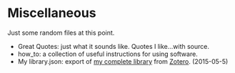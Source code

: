 # Miscellaneous

Just some random files at this point.

- Great Quotes: just what it sounds like. Quotes I like...with source.
- how_to: a collection of useful instructions for using software.
- My library.json: export of [my complete library](https://www.zotero.org/john_muccigrosso/items) from [Zotero](https://www.zotero.org/). (2015-05-5)
